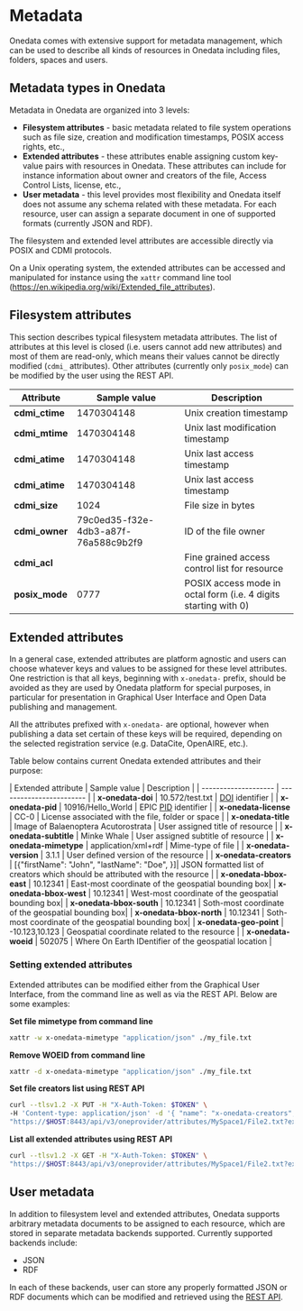 # Metadata

Onedata comes with extensive support for metadata management, which can be used to describe all kinds of resources in Onedata including files, folders, spaces and users.

## Metadata types in Onedata
Metadata in Onedata are organized into 3 levels:

* **Filesystem attributes** - basic metadata related to file system operations such as file size, creation and modification timestamps, POSIX access rights, etc.,
* **Extended attributes** - these attributes enable assigning custom key-value pairs with resources in Onedata. These attributes can include for instance information about owner and creators of the file, Access Control Lists, license, etc.,
* **User metadata** - this level provides most flexibility and Onedata itself does not assume any schema related with these metadata. For each resource, user can assign a separate document in one of supported formats (currently JSON and RDF).

The filesystem and extended level attributes are accessible directly via POSIX and CDMI protocols. 

On a Unix operating system, the extended attributes can be accessed and manipulated for instance using the `xattr` command line tool (https://en.wikipedia.org/wiki/Extended_file_attributes).

## Filesystem attributes

This section describes typical filesystem metadata attributes. The list of attributes at this level is closed (i.e. users cannot add new attributes) and most of them are read-only, which means their values cannot be directly modified (`cdmi_` attributes). Other attributes (currently only `posix_mode`) can be modified by the user using the REST API.

| Attribute          | Sample value | Description |  
| -------------------- | ------------------- | ---------- |
| **cdmi_ctime** | 1470304148 | Unix creation timestamp |
| **cdmi_mtime** | 1470304148 | Unix last modification timestamp |
| **cdmi_atime** | 1470304148 | Unix last access timestamp |
| **cdmi_atime** | 1470304148 | Unix last access timestamp |
| **cdmi_size** | 1024 | File size in bytes |
| **cdmi_owner** | 79c0ed35-f32e-4db3-a87f-76a588c9b2f9 | ID of the file owner |
| **cdmi_acl** |  | Fine grained access control list for resource |
| **posix_mode**  | 0777 | POSIX access mode in octal form (i.e. 4 digits starting with 0) |


## Extended attributes

In a general case, extended attributes are platform agnostic and users can choose whatever keys and values to be assigned for these level attributes.
One restriction is that all keys, beginning with `x-onedata-` prefix, should be avoided as they are used by Onedata platform for special purposes, in particular for presentation in Graphical User Interface and Open Data publishing and management.

All the attributes prefixed with `x-onedata-` are optional, however when publishing a data set certain of these keys will be required, depending on the selected registration service (e.g. DataCite, OpenAIRE, etc.).

Table below contains current Onedata extended attributes and their purpose:

| Extended attribute  | Sample value | Description |
| -------------------- | ------------------------ |
| **x-onedata-doi**  | 10.572/test.txt | [DOI](https://www.doi.org/) identifier |
| **x-onedata-pid**  | 10916/Hello_World | EPIC [PID](http://www.pidconsortium.eu/) identifier |
| **x-onedata-license**  | CC-0 | License associated with the file, folder or space |
| **x-onedata-title**  | Image of Balaenoptera Acutorostrata  | User assigned title of resource |
| **x-onedata-subtitle**  | Minke Whale | User assigned subtitle of resource |
| **x-onedata-mimetype**  | application/xml+rdf | Mime-type of file |
| **x-onedata-version**  | 3.1.1 | User defined version of the resource |
| **x-onedata-creators**  | [{"firstName": "John", "lastName": "Doe", }]| JSON formatted list of creators which should be attributed with the resource |
| **x-onedata-bbox-east**  | 10.12341 | East-most coordinate of the geospatial bounding box|
| **x-onedata-bbox-west** | 10.12341 | West-most coordinate of the geospatial bounding box|
| **x-onedata-bbox-south** | 10.12341 | Soth-most coordinate of the geospatial bounding box|
| **x-onedata-bbox-north** | 10.12341 | Soth-most coordinate of the geospatial bounding box|
| **x-onedata-geo-point** |  -10.123,10.123 | Geospatial coordinate related to the resource |
| **x-onedata-woeid** |    502075 | Where On Earth IDentifier of the geospatial location |


### Setting extended attributes

Extended attributes can be modified either from the Graphical User Interface, from the command line as well as via the REST API. Below are some examples:

**Set file mimetype from command line**
```bash
xattr -w x-onedata-mimetype "application/json" ./my_file.txt
```

**Remove WOEID from command line**
```bash
xattr -d x-onedata-mimetype "application/json" ./my_file.txt
```

**Set file creators list using REST API**
```bash
curl --tlsv1.2 -X PUT -H "X-Auth-Token: $TOKEN" \
-H 'Content-type: application/json' -d '{ "name": "x-onedata-creators", "value": "[{\"firstName\": \"John\", \"lastName\": \"Doe\"}, {\"firstName\": \"Jane\", \"lastName\": \"Doe\"}]}'
"https://$HOST:8443/api/v3/oneprovider/attributes/MySpace1/File2.txt?extended=true"
```

**List all extended attributes using REST API**
```bash
curl --tlsv1.2 -X GET -H "X-Auth-Token: $TOKEN" \
"https://$HOST:8443/api/v3/oneprovider/attributes/MySpace1/File2.txt?extended=true"
```


## User metadata

In addition to filesystem level and extended attributes, Onedata supports arbitrary metadata documents to be assigned to each resource, which are stored in separate metadata backends supported. Currently supported backends include:
* JSON
* RDF

In each of these backends, user can store any properly formatted JSON or RDF documents which can be modified and retrieved using the [REST API](../../advanced/rest/oneprovider/overview.md).

